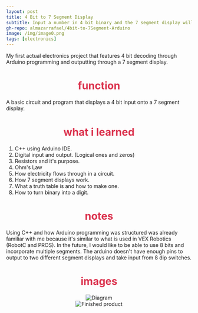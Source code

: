 ```yaml
---
layout: post
title: 4 Bit to 7 Segment Display
subtitle: Input a number in 4 bit binary and the 7 segment display will decode and output it.
gh-repo: almazarrafael/4bit-to-7Segment-Arduino
image: /img/image0.png
tags: [electronics]
---
```

My first actual electronics project that features 4 bit decoding through Arduino programming and outputting through a 7 segment display.

<h1> <center> <font color="#DB324D"> function </font> </center> </h1>

A basic circuit and program that displays a 4 bit input onto a 7 segment display.

<h1> <center> <font color="#DB324D"> what i learned </font> </center> </h1>

1. C++ using Arduino IDE.
2. Digital input and output. (Logical ones and zeros)
3. Resistors and it's purpose.
4. Ohm's Law
5. How electricity flows through in a circuit.
6. How 7 segment displays work.
7. What a truth table is and how to make one.
8. How to turn binary into a digit.

<h1> <center> <font color="#DB324D"> notes </font> </center> </h1>

Using C++ and how Arduino programming was structured was already familiar with me because it's similar to what is used in VEX Robotics (RobotC and PROS). In the future, I would like to be able to use 8 bits and incorporate multiple segments. The arduino doesn't have enough pins to output to two different segment displays and take input from 8 dip switches.

<h1> <center> <font color="#DB324D"> images </font> </center> </h1>
<center>
<img src="https://i.ibb.co/xXFB2GS/diagram.png" alt="Diagram">
<br>
<img src="https://cdn.discordapp.com/attachments/577007309461389312/578139679916949514/image0.png" alt="Finished product">
</center>
